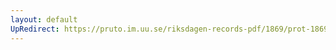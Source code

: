 ```yaml
---
layout: default
UpRedirect: https://pruto.im.uu.se/riksdagen-records-pdf/1869/prot-1869--fk--322/prot-1869--fk--322_003.pdf
---
```

